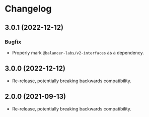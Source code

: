 # Changelog

## 3.0.1 (2022-12-12)

### Bugfix

- Properly mark `@balancer-labs/v2-interfaces` as a dependency.

## 3.0.0 (2022-12-12)

- Re-release, potentially breaking backwards compatibility.

## 2.0.0 (2021-09-13)

- Re-release, potentially breaking backwards compatibility.
